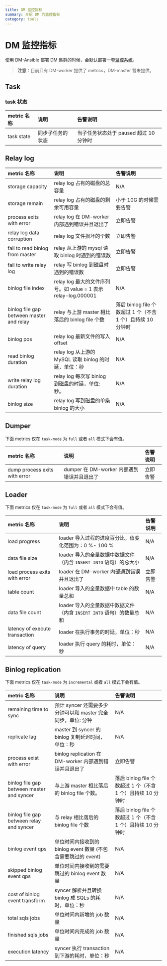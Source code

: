 ```yaml
---
title: DM 监控指标
summary: 介绍 DM 的监控指标
category: tools
---
```


# DM 监控指标

使用 DM-Ansible 部署 DM 集群的时候，会默认部署一套[监控系统](/tools/dm/practice.md#step-7-monitor-the-task-and-check-logs)。

> **注意**：目前只有 DM-worker 提供了 metrics，DM-master 暂未提供。

## Task

### task 状态

| metric 名称 | 说明 | 告警说明 |
|:----|:------------|:----|
| task state | 同步子任务的状态 | 当子任务状态处于 paused 超过 10 分钟时|


## Relay log

| metric 名称 | 说明 | 告警说明 |
|:----|:------------|:----|
| storage capacity | relay log 占有的磁盘的总容量  | N/A |
| storage remain | relay log 占有的磁盘的剩余可用容量  | 小于 10G 的时候需要告警 |
| process exits with error | relay log 在 DM-worker 内部遇到错误并且退出了  | 立即告警 |
| relay log data corruption | relay log 文件损坏的个数 | 立即告警 |
| fail to read binlog from master | relay 从上游的 mysql 读取 binlog 时遇到的错误数 | 立即告警 |
| fail to write relay log | relay 写 binlog 到磁盘时遇到的错误数 | 立即告警 |
| binlog file index | relay log 最大的文件序列号。如 value = 1 表示 relay-log.000001 | N/A |
| binlog file gap between master and relay | relay 与上游 master 相比落后的 binlog file 个数 | 落后 binlog file 个数超过 1 个（不含 1 个）且持续 10 分钟时 |
| binlog pos | relay log 最新文件的写入 offset  | N/A |
| read binlog duration | relay log 从上游的 MySQL 读取 binlog 的时延，单位：秒 |  N/A |
| write relay log duration | relay log 每次写 binlog 到磁盘的时延，单位: 秒。| N/A |
| binlog size | relay log 写到磁盘的单条 binlog 的大小 | N/A |


## Dumper

下面 metrics 仅在 `task-mode` 为 `full` 或者 `all` 模式下会有值。

| metric 名称 | 说明 | 告警说明 |
|:----|:------------|:----|
| dump process exits with error | dumper 在 DM-worker 内部遇到错误并且退出了 | 立即告警 |


## Loader

下面 metrics 仅在 `task-mode` 为 `full` 或者 `all` 模式下会有值。

| metric 名称 | 说明 | 告警说明 |
|:----|:------------|:----|
| load progress | loader 导入过程的进度百分比，值变化范围为：0 %- 100 %  | N/A |
| data file size | loader 导入的全量数据中数据文件（内含 `INSERT INTO` 语句）的总大小 | N/A |
| load process exits with error | loader 在 DM-worker 内部遇到错误并且退出了  | 立即告警 |
| table count | loader 导入的全量数据中 table 的数量总和  | N/A |
| data file count | loader 导入的全量数据中数据文件（内含 `INSERT INTO` 语句）的数量总和| N/A |
| latency of execute transaction | loader 在执行事务的时延，单位：秒 | N/A |
| latency of query | loader 执行 query 的耗时，单位：秒 | N/A |

## Binlog replication

下面 metrics 仅在 `task-mode` 为 `incremental` 或者 `all` 模式下会有值。

| metric 名称 | 说明  | 告警说明 |
|:----|:------------|:----|
| remaining time to sync | 预计 syncer 还需要多少分钟可以和 master 完全同步，单位: 分钟 | N/A |
| replicate lag | master 到 syncer 的 binlog 复制延迟时间，单位：秒 | N/A |
| process exist with error | binlog replication 在 DM-worker 内部遇到错误并且退出了 | 立即告警 |
| binlog file gap between master and syncer | 与上游 master 相比落后的 binlog file 个数。| 落后 binlog file 个数超过 1 个（不含 1 个）且持续 10 分钟时 |
| binlog file gap between relay and syncer | 与 relay 相比落后的 binlog file 个数 | 落后 binlog file 个数超过 1 个（不含 1 个）且持续 10 分钟时 |
| binlog event qps | 单位时间内接收到的 binlog event 数量 (不包含需要跳过的 event) | N/A |
| skipped binlog event qps  | 单位时间内接收到的需要跳过的 binlog event 数量  | N/A |
| cost of binlog event transform | syncer 解析并且转换 binlog 成 SQLs 的耗时，单位：秒 | N/A |
| total sqls jobs | 单位时间内新增的 job 数量 | N/A |
| finished sqls jobs | 单位时间内完成的 job 数量 | N/A |
| execution latency | syncer 执行 transaction 到下游的耗时，单位：秒 | N/A |

